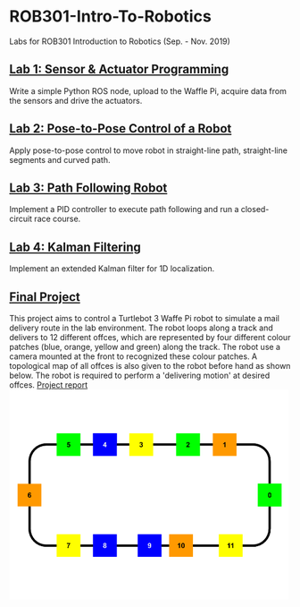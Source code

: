 # ROB301-Intro-To-Robotics
Labs for ROB301 Introduction to Robotics (Sep. - Nov. 2019)
## [Lab 1: Sensor & Actuator Programming](https://github.com/zhouyuq6/ROB301-Intro-To-Robotics/tree/master/1.Sensor%20%26%20Actuator%20Programming)
Write a simple Python ROS node, upload to the Waffle Pi, acquire data from the sensors and drive the actuators.
## [Lab 2: Pose-to-Pose Control of a Robot](https://github.com/zhouyuq6/ROB301-Intro-To-Robotics/tree/master/2.Pose-to-Pose%20Control%20of%20a%20Robot)
Apply pose-to-pose control to move robot in straight-line path, straight-line segments and curved path.
## [Lab 3: Path Following Robot](https://github.com/zhouyuq6/ROB301-Intro-To-Robotics/tree/master/3.Path-Following%20Robot)
Implement a PID controller to execute path following and run a closed-circuit race course.
## [Lab 4: Kalman Filtering](https://github.com/zhouyuq6/ROB301-Intro-To-Robotics/tree/master/4.Kalman%20Filtering)
Implement an extended Kalman filter for 1D localization.
## [Final Project](https://github.com/zhouyuq6/ROB301-Intro-To-Robotics/tree/master/5.Final%20Design%20Project)
This project aims to control a Turtlebot 3 Waffe Pi robot to simulate a mail delivery route in the lab
environment. The robot loops along a track and delivers to 12 different offces, which are represented by four different colour patches (blue, orange, yellow and green) along the track. The robot use a camera mounted at the front to recognized these colour patches. A topological map of all offces is also given to the robot before hand as shown below. The robot is required to perform a 'delivering motion' at desired offces. [Project report](https://github.com/zhouyuq6/ROB301-Intro-To-Robotics/blob/master/5.Final%20Design%20Project/Final%20Report.pdf)
<br>
<img src=https://github.com/zhouyuq6/ROB301-Intro-To-Robotics/blob/master/5.Final%20Design%20Project/Topological_Map.png width="500">
